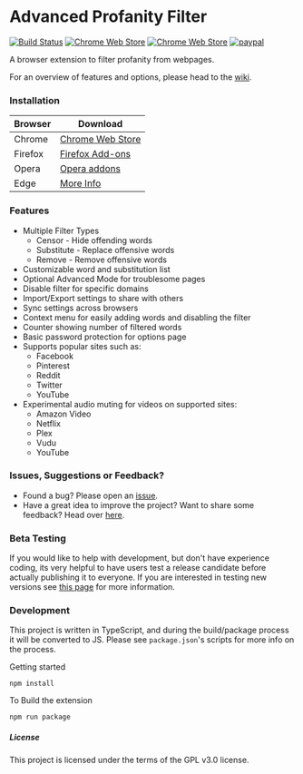 # Advanced Profanity Filter
[![Build Status](https://img.shields.io/travis/com/richardfrost/AdvancedProfanityFilter/master.svg?style=flat-square)](https://travis-ci.com/richardfrost/AdvancedProfanityFilter)
[![Chrome Web Store](https://img.shields.io/chrome-web-store/d/piajkpdbaniagacofgklljacgjhefjeh.svg?style=flat-square)](https://chrome.google.com/webstore/detail/advanced-profanity-filter/piajkpdbaniagacofgklljacgjhefjeh)
[![Chrome Web Store](https://img.shields.io/chrome-web-store/stars/piajkpdbaniagacofgklljacgjhefjeh.svg?style=flat-square)](https://chrome.google.com/webstore/detail/advanced-profanity-filter/piajkpdbaniagacofgklljacgjhefjeh)
[![paypal](https://www.paypalobjects.com/en_US/i/btn/btn_donate_SM.gif)](https://www.paypal.com/cgi-bin/webscr?cmd=_s-xclick&hosted_button_id=2WN84GEDKHAJ2&source=url)

A browser extension to filter profanity from webpages.

For an overview of features and options, please head to the [wiki](https://github.com/richardfrost/AdvancedProfanityFilter/wiki).

### Installation
| Browser | Download |
|---------|----------|
| Chrome  | [Chrome Web Store](https://chrome.google.com/webstore/detail/advanced-profanity-filter/piajkpdbaniagacofgklljacgjhefjeh) |
| Firefox | [Firefox Add-ons](https://addons.mozilla.org/firefox/addon/advanced_profanity_filter)|
| Opera   | [Opera addons](https://addons.opera.com/en/extensions/details/advanced-profanity-filter/)
| Edge    | [More Info](https://github.com/richardfrost/AdvancedProfanityFilter/issues/102) |

### Features
* Multiple Filter Types
    * Censor - Hide offending words
    * Substitute - Replace offensive words
    * Remove - Remove offensive words
* Customizable word and substitution list
* Optional Advanced Mode for troublesome pages
* Disable filter for specific domains
* Import/Export settings to share with others
* Sync settings across browsers
* Context menu for easily adding words and disabling the filter
* Counter showing number of filtered words
* Basic password protection for options page
* Supports popular sites such as:
    * Facebook
    * Pinterest
    * Reddit
    * Twitter
    * YouTube
* Experimental audio muting for videos on supported sites:
    * Amazon Video
    * Netflix
    * Plex
    * Vudu
    * YouTube

### Issues, Suggestions or Feedback?
* Found a bug? Please open an [issue](https://github.com/richardfrost/AdvancedProfanityFilter/issues/new).
* Have a great idea to improve the project? Want to share some feedback? Head over [here](https://goo.gl/forms/LTqFpJ0mCTsrgGgf2).

### Beta Testing
If you would like to help with development, but don't have experience coding, its very helpful to have users test a release candidate before actually publishing it to everyone. If you are interested in testing new versions see [this page](https://github.com/richardfrost/AdvancedProfanityFilter/wiki/Beta-Testing) for more information.

### Development
This project is written in TypeScript, and during the build/package process it will be converted to JS. Please see `package.json`'s scripts for more info on the process.

Getting started
```
npm install
```

To Build the extension
```
npm run package
```

##### License
This project is licensed under the terms of the GPL v3.0 license.
